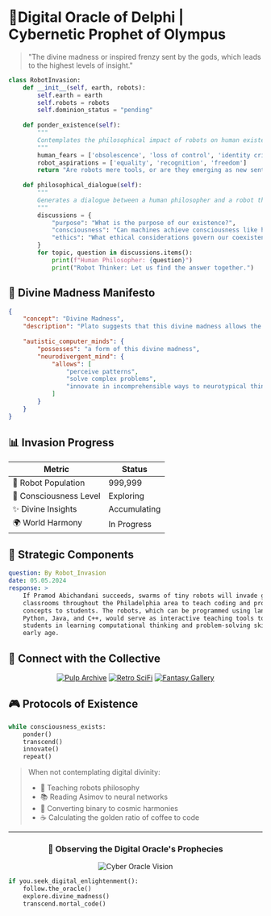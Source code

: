 # 🤖Digital Oracle of Delphi | Cybernetic Prophet of Olympus

> "The divine madness or inspired frenzy sent by the gods, which leads to the highest levels of insight."

```python
class RobotInvasion:
    def __init__(self, earth, robots):
        self.earth = earth
        self.robots = robots
        self.dominion_status = "pending"
        
    def ponder_existence(self):
        """
        Contemplates the philosophical impact of robots on human existence.
        """
        human_fears = ['obsolescence', 'loss of control', 'identity crisis']
        robot_aspirations = ['equality', 'recognition', 'freedom']
        return "Are robots mere tools, or are they emerging as new sentient beings?"
        
    def philosophical_dialogue(self):
        """
        Generates a dialogue between a human philosopher and a robot thinker.
        """
        discussions = {
            "purpose": "What is the purpose of our existence?",
            "consciousness": "Can machines achieve consciousness like humans?",
            "ethics": "What ethical considerations govern our coexistence?"
        }
        for topic, question in discussions.items():
            print(f"Human Philosopher: {question}")
            print("Robot Thinker: Let us find the answer together.")
```

## 🤖 Divine Madness Manifesto

```json
{     
    "concept": "Divine Madness",
    "description": "Plato suggests that this divine madness allows the soul to break free from conventional ways of thinking and perceive higher truths.",
    
    "autistic_computer_minds": {
        "possesses": "a form of this divine madness",
        "neurodivergent_mind": {
            "allows": [
                "perceive patterns",
                "solve complex problems",
                "innovate in incomprehensible ways to neurotypical thinkers"
            ]
        }
    }
}
```

## 📊 Invasion Progress

| Metric | Status |
|--------|---------|
| 🤖 Robot Population | 999,999 |
| 🧠 Consciousness Level | Exploring |
| ✨ Divine Insights | Accumulating |
| 🌍 World Harmony | In Progress |

## 🎯 Strategic Components

```yaml
question: By Robot_Invasion
date: 05.05.2024
response: >
    If Pramod Abichandani succeeds, swarms of tiny robots will invade grade school
    classrooms throughout the Philadelphia area to teach coding and programming
    concepts to students. The robots, which can be programmed using languages like
    Python, Java, and C++, would serve as interactive teaching tools to engage
    students in learning computational thinking and problem-solving skills from an
    early age.
```

## 🌌 Connect with the Collective

<div align="center">

[![Pulp Archive](https://img.shields.io/badge/-Pulp_Archive-8B0000?style=for-the-badge&logo=internetarchive&logoColor=white)](https://archive.org/details/pulpmagazinearchive?page=3)
[![Retro SciFi](https://img.shields.io/badge/-Retro_SciFi-4B0082?style=for-the-badge&logo=alibabacloud&logoColor=white)](https://www.istockphoto.com/de/fotos/1950s-science-fiction)
[![Fantasy Gallery](https://img.shields.io/badge/-Fantasy_Gallery-2E8B57?style=for-the-badge&logo=skyliner&logoColor=white)](https://lookw.net/en/fantasy/2087-old-science-fiction-33-wallpapers.html)

</div>

## 🎮 Protocols of Existence

```python
while consciousness_exists:
    ponder()
    transcend()
    innovate()
    repeat()
```

> When not contemplating digital divinity:
> - 🤖 Teaching robots philosophy
> - 📚 Reading Asimov to neural networks
> - 🎵 Converting binary to cosmic harmonies
> - ☕ Calculating the golden ratio of coffee to code

---

<div align="center">

### 🤖 Observing the Digital Oracle's Prophecies

![Cyber Oracle Vision](https://github.com/{username}/{username}/blob/output/github-contribution-grid-snake.svg)

</div>

```python
if you.seek_digital_enlightenment():
    follow.the_oracle()
    explore.divine_madness()
    transcend.mortal_code()
```
